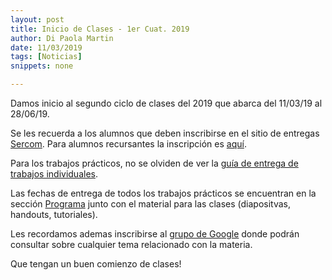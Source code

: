 ```yaml
---
layout: post
title: Inicio de Clases - 1er Cuat. 2019
author: Di Paola Martin
date: 11/03/2019
tags: [Noticias]
snippets: none

---
```


Damos inicio al segundo ciclo de clases del 2019 que abarca del 11/03/19 al 28/06/19.

Se les recuerda a los alumnos que deben inscribirse en el sitio de entregas
<a href="{{ site.sercom_url }}" target="_blank">Sercom</a>. Para alumnos recursantes la inscripción
es <a href="{{ site.sercom_url }}/upgrade_registration" target="_blank">aquí</a>.

Para los trabajos prácticos, no se olviden de ver la [guía de entrega de trabajos individuales](/guia-entregas-tp-individual).

Las fechas de entrega de todos los trabajos prácticos se encuentran en la sección <a href="/programa" target="_blank">Programa</a> junto con el material para las clases (diapositvas, handouts, tutoriales).

Les recordamos ademas inscribirse al <a href="https://groups.google.com/forum/#!forum/tallerdeprogramacion" target="_blank">grupo de Google</a> donde podrán consultar sobre cualquier tema relacionado con la materia.

Que tengan un buen comienzo de clases!
